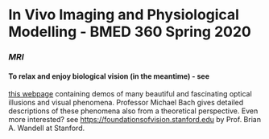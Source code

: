 # In Vivo Imaging and Physiological Modelling - BMED 360 Spring 2020


### _MRI_


#### To relax and enjoy biological vision (in the meantime) - see
[this webpage](https://michaelbach.de/ot) containing demos of many beautiful and fascinating optical illusions and visual phenomena. Professor Michael Bach gives detailed descriptions of these phenomena also from a theoretical perspective.
Even more interested? see https://foundationsofvision.stanford.edu by Prof. Brian A. Wandell at Stanford.

